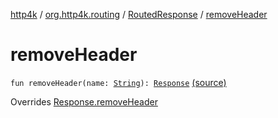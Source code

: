 [http4k](../../index.md) / [org.http4k.routing](../index.md) / [RoutedResponse](index.md) / [removeHeader](./remove-header.md)

# removeHeader

`fun removeHeader(name: `[`String`](https://kotlinlang.org/api/latest/jvm/stdlib/kotlin/-string/index.html)`): `[`Response`](../../org.http4k.core/-response/index.md) [(source)](https://github.com/http4k/http4k/blob/master/http4k-core/src/main/kotlin/org/http4k/routing/routing.kt#L146)

Overrides [Response.removeHeader](../../org.http4k.core/-response/remove-header.md)

